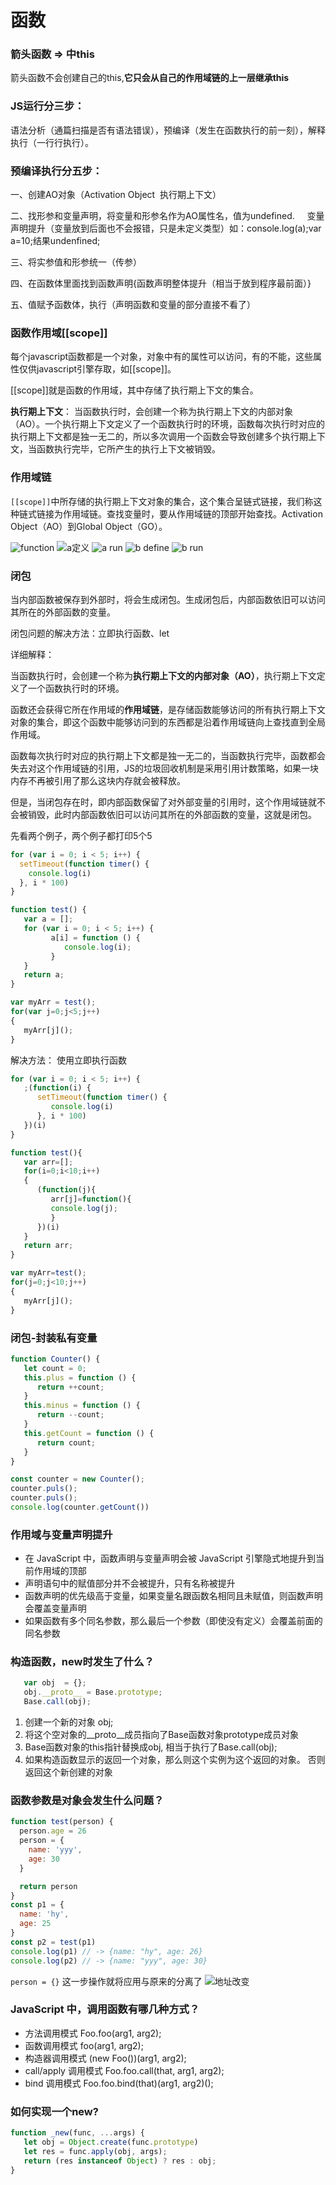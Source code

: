 # 函数

### 箭头函数 => 中this

箭头函数不会创建自己的this,**它只会从自己的作用域链的上一层继承this**


### JS运行分三步：
语法分析（通篇扫描是否有语法错误），预编译（发生在函数执行的前一刻），解释执行（一行行执行）。


### 预编译执行分五步：
一、创建AO对象（Activation Object  执行期上下文）

二、找形参和变量声明，将变量和形参名作为AO属性名，值为undefined.
    变量声明提升（变量放到后面也不会报错，只是未定义类型）如：console.log(a);var a=10;结果undenfined;

三、将实参值和形参统一（传参）

四、在函数体里面找到函数声明{函数声明整体提升（相当于放到程序最前面）}

五、值赋予函数体，执行（声明函数和变量的部分直接不看了）


### 函数作用域[[scope]]

每个javascript函数都是一个对象，对象中有的属性可以访问，有的不能，这些属性仅供javascript引擎存取，如[[scope]]。

[[scope]]就是函数的作用域，其中存储了执行期上下文的集合。

**执行期上下文**： 当函数执行时，会创建一个称为执行期上下文的内部对象（AO）。一个执行期上下文定义了一个函数执行时的环境，函数每次执行时对应的执行期上下文都是独一无二的，所以多次调用一个函数会导致创建多个执行期上下文，当函数执行完毕，它所产生的执行上下文被销毁。


### 作用域链
`[[scope]]`中所存储的执行期上下文对象的集合，这个集合呈链式链接，我们称这种链式链接为作用域链。查找变量时，要从作用域链的顶部开始查找。Activation Object（AO）到Global Object（GO）。

![function](../img/function.png)
![a定义](../img/define.png)
![a run](../img/run.png)
![b define](../img/bdefine.png)
![b run](../img/brun.png)



### 闭包

当内部函数被保存到外部时，将会生成闭包。生成闭包后，内部函数依旧可以访问其所在的外部函数的变量。

闭包问题的解决方法：立即执行函数、let

详细解释：

当函数执行时，会创建一个称为**执行期上下文的内部对象（AO）**，执行期上下文定义了一个函数执行时的环境。

函数还会获得它所在作用域的**作用域链**，是存储函数能够访问的所有执行期上下文对象的集合，即这个函数中能够访问到的东西都是沿着作用域链向上查找直到全局作用域。

函数每次执行时对应的执行期上下文都是独一无二的，当函数执行完毕，函数都会失去对这个作用域链的引用，JS的垃圾回收机制是采用引用计数策略，如果一块内存不再被引用了那么这块内存就会被释放。

但是，当闭包存在时，即内部函数保留了对外部变量的引用时，这个作用域链就不会被销毁，此时内部函数依旧可以访问其所在的外部函数的变量，这就是闭包。


先看两个例子，两个例子都打印5个5
```js
for (var i = 0; i < 5; i++) {
  setTimeout(function timer() {
    console.log(i)
  }, i * 100)
}
```

```js
function test() {
   var a = [];
   for (var i = 0; i < 5; i++) {
         a[i] = function () {
            console.log(i);
         }
   }
   return a;
}

var myArr = test();
for(var j=0;j<5;j++)
{
   myArr[j]();
}
```


解决方法： 使用立即执行函数
```js
for (var i = 0; i < 5; i++) {
   ;(function(i) {
      setTimeout(function timer() {
         console.log(i)
      }, i * 100)
   })(i)
}
```
```js
function test(){
   var arr=[];
   for(i=0;i<10;i++)
   {
      (function(j){
         arr[j]=function(){
         console.log(j);
         }
      })(i)
   }
   return arr;
}

var myArr=test();
for(j=0;j<10;j++)
{
   myArr[j]();
}
```


### 闭包-封装私有变量
```js
function Counter() {
   let count = 0;
   this.plus = function () {
      return ++count;
   }
   this.minus = function () {
      return --count;
   }
   this.getCount = function () {
      return count;
   }
}

const counter = new Counter();
counter.puls();
counter.puls();
console.log(counter.getCount())
```


### 作用域与变量声明提升

 - 在 JavaScript 中，函数声明与变量声明会被 JavaScript 引擎隐式地提升到当前作用域的顶部 
 - 声明语句中的赋值部分并不会被提升，只有名称被提升
 - 函数声明的优先级高于变量，如果变量名跟函数名相同且未赋值，则函数声明会覆盖变量声明
 - 如果函数有多个同名参数，那么最后一个参数（即使没有定义）会覆盖前面的同名参数


### 构造函数，new时发生了什么？
 
```javascript
   var obj  = {}; 
   obj.__proto__ = Base.prototype;
   Base.call(obj);  
```

1. 创建一个新的对象 obj;
2. 将这个空对象的__proto__成员指向了Base函数对象prototype成员对象
3. Base函数对象的this指针替换成obj, 相当于执行了Base.call(obj);
4. 如果构造函数显示的返回一个对象，那么则这个实例为这个返回的对象。 否则返回这个新创建的对象



### 函数参数是对象会发生什么问题？

```javascript
function test(person) {
  person.age = 26
  person = {
    name: 'yyy',
    age: 30
  }

  return person
}
const p1 = {
  name: 'hy',
  age: 25
}
const p2 = test(p1)
console.log(p1) // -> {name: "hy", age: 26}
console.log(p2) // -> {name: "yyy", age: 30}
```

`person = {}` 这一步操作就将应用与原来的分离了
![地址改变](../img/addressChange.png)



### JavaScript 中，调用函数有哪几种方式？

 - 方法调用模式 Foo.foo(arg1, arg2);
 - 函数调用模式 foo(arg1, arg2);
 - 构造器调用模式 (new Foo())(arg1, arg2);
 - call/apply 调用模式 Foo.foo.call(that, arg1, arg2);
 - bind 调用模式 Foo.foo.bind(that)(arg1, arg2)();


### 如何实现一个new?

```js
function _new(func, ...args) {
   let obj = Object.create(func.prototype)
   let res = func.apply(obj, args);
   return (res instanceof Object) ? res : obj;
}
```